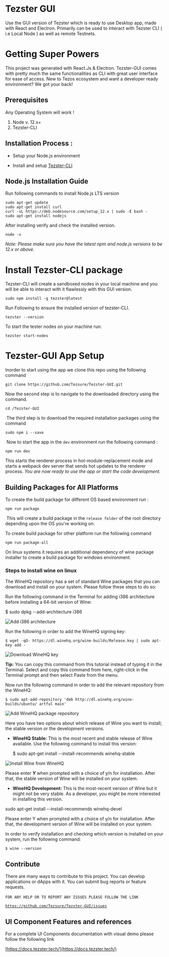 # Tezster GUI

Use the GUI version of Tezster which is ready to use Desktop app, made with React and Electron. Primarily can be used to interact with Tezster CLI ( i.e Local Node ) as well as remote Testnets.

# Getting Super Powers

This project was generated with React.Js & Electron. Tezster-GUI comes with pretty much the same functionalities as CLI with great user interface for ease of access. New to Tezos ecosystem and want a developer ready environment? We got your back!


## Prerequisites

Any Operating System will work !

1.  Node v. 12.x+
2.  Tezster-CLI

## Installation Process :

- Setup your Node.js environment

- Install and setup [Tezster-CLI](https://github.com/Tezsure/Tezster-CLI)

## Node.js Installation Guide

Run following commands to install Node.js LTS version

    sudo apt-get update
    sudo apt-get install curl
    curl -sL https://deb.nodesource.com/setup_12.x | sudo -E bash -
    sudo apt-get install nodejs

After installing verify and check the installed version.

    node -v
 *Note: Please make sure you have the latest npm and node.js versions to be 12.x or above.*

# Install Tezster-CLI package

Tezster-CLI will create a sandboxed nodes in your local machine and you will be able to interact with it flawlessly with this GUI version.

    sudo npm install -g tezster@latest

Run Following to ensure the installed version of tezster-CLI.

    tezster --version

To start the tester nodes on your machine run:

    tezster start-nodes
    
	

# Tezster-GUI App Setup

Inorder to start using the app we clone this repo using the following command

    git clone https://github.com/Tezsure/Tezster-GUI.git

Now the second step is to navigate to the downloaded directory using the command.

    cd /Tezster-GUI

‌
The third step is to download the required installation packages using the command

    sudo npm i --save

‌
Now to start the app in the `dev` environment run the following command :

    npm run dev



This starts the renderer process in hot-module-replacement mode and starts a webpack dev server that sends hot updates to the renderer process.
*You are now ready to use the app or start the code development.*

## Building Packages for All Platforms
 
To create the build package for different OS based environment run :

    npm run package

‌
This will create a build package in the `release folder` of the root directory depending upon the OS you're working on. 

To create build package for other platform run the following command

    npm run package-all

On linux systems it requires an additional dependency of wine package installer to create a build package for windows environment.‌


### Steps to install wine on linux
The WineHQ repository has a set of standard Wine packages that you can download and install on your system. Please follow these steps to do so:

Run the following command in the Terminal for adding i386 architecture before installing a 64-bit version of Wine:

$ sudo dpkg --add-architecture i386

![Add i386 architecture](https://vitux.com/wp-content/uploads/2018/09/word-image-46.png)

Run the following in order to add the WineHQ signing key:

    $ wget -qO- https://dl.winehq.org/wine-builds/Release.key | sudo apt-key add -

![Download WineHQ key](https://vitux.com/wp-content/uploads/2018/09/word-image-47.png)

**Tip:**  You can copy this command from this tutorial instead of typing it in the Terminal. Select and copy this command from here, right-click in the Terminal prompt and then select Paste from the menu.

Now run the following command in order to add the relevant repository from the WineHQ:

    $ sudo apt-add-repository 'deb http://dl.winehq.org/wine-builds/ubuntu/ artful main'

![Add WineHQ package repository](https://vitux.com/wp-content/uploads/2018/09/word-image-48.png)

Here you have two options about which release of Wine you want to install; the stable version or the development versions.

-   **WineHQ Stable:** This is the most recent and stable release of Wine available. Use the following command to install this version:
	

    $ sudo apt-get install --install-recommends winehq-stable
    

![Install Wine from WineHQ](https://vitux.com/wp-content/uploads/2018/09/word-image-49.png)

Please enter  _**Y**_  when prompted with a choice of y/n for installation. After that, the stable version of Wine will be installed on your system.

-   **WineHQ Development:** This is the most-recent version of Wine but it might not be very stable. As a developer, you might be more interested in installing this version.

sudo apt-get install --install-recommends winehq-devel

Please enter Y when prompted with a choice of y/n for installation. After that, the development version of Wine will be installed on your system.

In order to verify installation and checking which version is installed on your system, run the following command:

    $ wine --version 


## Contribute

There are many ways to contribute to this project. You can develop applications or dApps with it. You can submit bug reports or feature requests.

`FOR ANY HELP OR TO REPORT ANY ISSUES PLEASE FOLLOW THE LINK`
‌

[`https://github.com/Tezsure/Tezster-GUI/issues`](https://github.com/Tezsure/Tezster-GUI/issues)

## UI Component Features and references
For a complete UI Components documentation with visual demo please follow the following link

[https://docs.tezster.tech/](https://docs.tezster.tech/)



